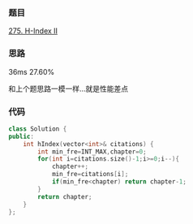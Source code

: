 ### 题目
[275. H-Index II](https://leetcode-cn.com/problems/h-index-ii/submissions/)
### 思路
36ms 27.60%

和上个题思路一模一样...就是性能差点
### 代码
```c++
class Solution {
public:
    int hIndex(vector<int>& citations) {
        int min_fre=INT_MAX,chapter=0;
        for(int i=citations.size()-1;i>=0;i--){
            chapter++;
            min_fre=citations[i];
            if(min_fre<chapter) return chapter-1;
        }
        return chapter;
    }
};
```
